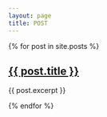 ```yaml
---
layout: page
title: POST
---
```

{% for post in site.posts %}
<h2><a href="{{ post.url }}">{{ post.title }}</a></h2>
  <p>{{ post.excerpt }}</p>
{% endfor %}
